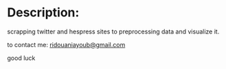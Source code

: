 # Description:
scrapping twitter and hespress sites to preprocessing data and visualize it.

to contact me: ridouaniayoub@gmail.com

good luck
